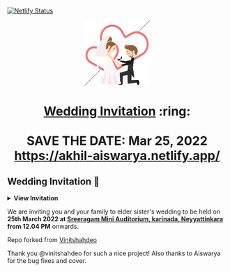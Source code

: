 [![Netlify Status](https://api.netlify.com/api/v1/badges/f82081c8-6009-476f-9d84-5e1187c74665/deploy-status)](https://app.netlify.com/sites/akhil-aiswarya/deploys)

<p align="center"><a href="https://akhil-aiswarya.netlify.app"><img src="./assets/wedding.gif" width="150px" height="150px"/></a></p>
<h1 align="center"><a href="https://akhil-aiswarya.netlify.app">Wedding Invitation</a> :ring: <br> <br> SAVE THE DATE: Mar 25, 2022 <br> <a href="https://akhil-aiswarya.netlify.app/">https://akhil-aiswarya.netlify.app/</a></h1>


## Wedding Invitation :ring:

<details>
  <summary><strong>View Invitation</strong></summary>
  <a href="https://akhil-aiswarya.netlify.app"><img src="https://raw.githubusercontent.com/athulvis/akhil-aiswarya/main/invitation/invitation.jpg" /></a>
</details>

We are inviting you and your family to elder sister's wedding to be held on **25th March 2022 at [Sreeragam Mini Auditorium, karinada, Neyyattinkara](https://maps.app.goo.gl/vMH3qJdNevcRn3XaA) from 12.04 PM** onwards.

Repo forked from [Vinitshahdeo](https://github.com/vinitshahdeo/Wedding-Invitation)

Thank you @vinitshahdeo for such a nice project! Also thanks to Aiswarya for the bug fixes and cover.
